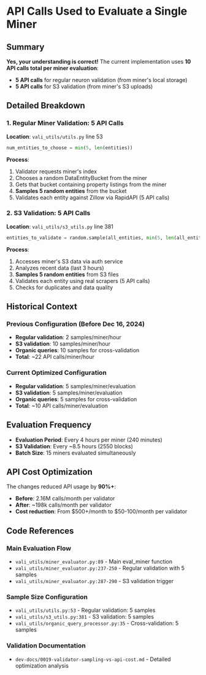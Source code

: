 # API Calls Used to Evaluate a Single Miner

## Summary

**Yes, your understanding is correct!** The current implementation uses **10 API calls total per miner evaluation**:
- **5 API calls** for regular neuron validation (from miner's local storage)
- **5 API calls** for S3 validation (from miner's S3 uploads)

## Detailed Breakdown

### 1. Regular Miner Validation: 5 API Calls

**Location**: `vali_utils/utils.py` line 53
```python
num_entities_to_choose = min(5, len(entities))
```

**Process**:
1. Validator requests miner's index
2. Chooses a random DataEntityBucket from the miner
3. Gets that bucket containing property listings from the miner
4. **Samples 5 random entities** from the bucket
5. Validates each entity against Zillow via RapidAPI (5 API calls)

### 2. S3 Validation: 5 API Calls

**Location**: `vali_utils/s3_utils.py` line 381
```python
entities_to_validate = random.sample(all_entities, min(5, len(all_entities)))
```

**Process**:
1. Accesses miner's S3 data via auth service
2. Analyzes recent data (last 3 hours)
3. **Samples 5 random entities** from S3 files
4. Validates each entity using real scrapers (5 API calls)
5. Checks for duplicates and data quality

## Historical Context

### Previous Configuration (Before Dec 16, 2024)
- **Regular validation**: 2 samples/miner/hour
- **S3 validation**: 10 samples/miner/hour  
- **Organic queries**: 10 samples for cross-validation
- **Total**: ~22 API calls/miner/hour

### Current Optimized Configuration
- **Regular validation**: 5 samples/miner/evaluation
- **S3 validation**: 5 samples/miner/evaluation
- **Organic queries**: 5 samples for cross-validation
- **Total**: ~10 API calls/miner/evaluation

## Evaluation Frequency

- **Evaluation Period**: Every 4 hours per miner (240 minutes)
- **S3 Validation**: Every ~8.5 hours (2550 blocks)
- **Batch Size**: 15 miners evaluated simultaneously

## API Cost Optimization

The changes reduced API usage by **90%+**:
- **Before**: 2.16M calls/month per validator
- **After**: ~198k calls/month per validator
- **Cost reduction**: From $500+/month to $50-100/month per validator

## Code References

### Main Evaluation Flow
- `vali_utils/miner_evaluator.py:89` - Main eval_miner function
- `vali_utils/miner_evaluator.py:237-250` - Regular validation with 5 samples
- `vali_utils/miner_evaluator.py:287-290` - S3 validation trigger

### Sample Size Configuration
- `vali_utils/utils.py:53` - Regular validation: 5 samples
- `vali_utils/s3_utils.py:381` - S3 validation: 5 samples  
- `vali_utils/organic_query_processor.py:35` - Cross-validation: 5 samples

### Validation Documentation
- `dev-docs/0019-validator-sampling-vs-api-cost.md` - Detailed optimization analysis
